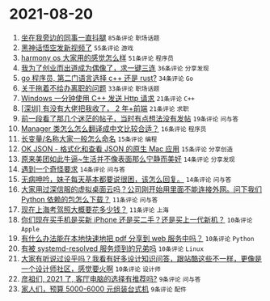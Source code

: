 # 2021-08-20

1. [坐在我旁边的同事一直抖腿](https://www.v2ex.com/t/796934) `85条评论` `职场话题`
1. [黑神话悟空发新视频了](https://www.v2ex.com/t/796970) `55条评论` `游戏`
1. [harmony os 大家用的感觉怎么样](https://www.v2ex.com/t/796954) `51条评论` `程序员`
1. [我为了创业而出道成为偶像了，求一键三连](https://www.v2ex.com/t/796910) `36条评论` `分享发现`
1. [go 程序员, 第二门语言选择 c++ 还是 rust?](https://www.v2ex.com/t/796969) `34条评论` `Go`
1. [关于拖着不给办离职的问题](https://www.v2ex.com/t/796927) `33条评论` `职场话题`
1. [Windows 一分钟使用 C++ 发送 Http 请求](https://www.v2ex.com/t/796981) `21条评论` `C++`
1. [[深圳] 有没有大佬把我收了， 2 年+前端](https://www.v2ex.com/t/796923) `21条评论` `求职`
1. [前一段看了那几个迷茫的帖子，当时有点想法没有发帖](https://www.v2ex.com/t/796938) `19条评论` `问与答`
1. [Manager 类怎么怎么翻译成中文比较合适？](https://www.v2ex.com/t/796918) `16条评论` `程序员`
1. [长变量/名称大家一般怎么命名](https://www.v2ex.com/t/796985) `15条评论` `编程`
1. [OK JSON - 格式化和查看 JSON 的原生 Mac 应用](https://www.v2ex.com/t/796925) `15条评论` `分享创造`
1. [原来美团如此牛逼~生活并不像表面那么宁静而美好](https://www.v2ex.com/t/797025) `14条评论` `分享发现`
1. [遇到一个奇怪要求](https://www.v2ex.com/t/796971) `14条评论` `问与答`
1. [无病呻吟，妹子每天基本都要说很困，该怎么回复。](https://www.v2ex.com/t/796955) `14条评论` `问与答`
1. [大家用过深信服的虚拟桌面云吗？公司刚开始用里面不能连接外网。问下我们 Python 依赖的包怎么下载？](https://www.v2ex.com/t/797012) `11条评论` `问与答`
1. [现在上海考驾照大概要花多少钱？](https://www.v2ex.com/t/796994) `11条评论` `上海`
1. [你们现在买手机是买新 iPhone 还是买二手？还是买上一代新机？](https://www.v2ex.com/t/797055) `10条评论` `Apple`
1. [有什么办法能在本地快速地把 pdf 分享到 web 服务中吗？](https://www.v2ex.com/t/797042) `10条评论` `Python`
1. [有被 systemd-resolved 服务烦到的兄弟吗](https://www.v2ex.com/t/796978) `10条评论` `Linux`
1. [大家有听说过设乎吗？我看有好多设计知识问答，跟站酷这些不一样，更像是一个设计师社区，感觉要火啊](https://www.v2ex.com/t/796956) `10条评论` `设计师`
1. [彦祖们, 2021 了, 客厅电脑的选择有推荐吗?](https://www.v2ex.com/t/797045) `9条评论` `问与答`
1. [家人们，预算 5000-6000 元组装台式机](https://www.v2ex.com/t/797030) `9条评论` `配件`
